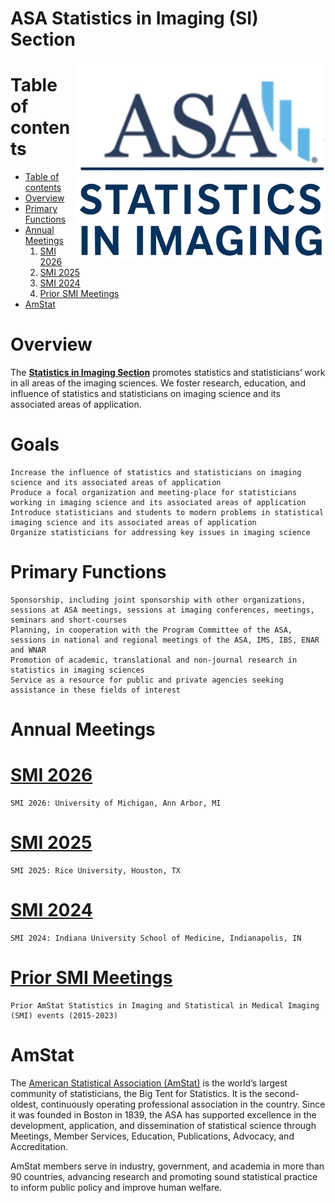 # ASA Statistics in Imaging (SI) Section

<a href="https://www.statsinimaging.org/"><img align="right" width="400" src="https://github.com/ASA-SII/website/blob/main/images/AmStat_SiI_Logo.png?raw=true"></a>

Table of contents
=================

<!--ts-->
   * [Table of contents](#table-of-contents)
   * [Overview](#overview)
   * [Primary Functions](#primary-functions)
   * [Annual Meetings](#annual-meetings)
       1. [SMI 2026](#smi-2026)
       2. [SMI 2025](#smi-2025)
       3. [SMI 2024](#smi-2024)
       4. [Prior SMI Meetings](#prior-smi-meetings)
   * [AmStat](#amstat)
<!--te-->

Overview
========
The **[Statistics in Imaging Section](https://www.statsinimaging.org/)** promotes statistics and statisticians’ work in all areas of the imaging sciences.
We foster research, education, and influence of statistics and statisticians on imaging science and its associated areas of application.


Goals
=====

    Increase the influence of statistics and statisticians on imaging science and its associated areas of application
    Produce a focal organization and meeting-place for statisticians working in imaging science and its associated areas of application
    Introduce statisticians and students to modern problems in statistical imaging science and its associated areas of application
    Organize statisticians for addressing key issues in imaging science

Primary Functions
=================

    Sponsorship, including joint sponsorship with other organizations, sessions at ASA meetings, sessions at imaging conferences, meetings, seminars and short-courses
    Planning, in cooperation with the Program Committee of the ASA, sessions in national and regional meetings of the ASA, IMS, IBS, ENAR and WNAR
    Promotion of academic, translational and non-journal research in statistics in imaging sciences
    Service as a resource for public and private agencies seeking assistance in these fields of interest

Annual Meetings
===============

# [SMI 2026]()

    SMI 2026: University of Michigan, Ann Arbor, MI

# [SMI 2025](https://statistics.rice.edu/events/2025-statistical-methods-imaging-conference)

    SMI 2025: Rice University, Houston, TX

# [SMI 2024](https://medicine.iu.edu/biostatistics/news-events/statistical-methods-in-imaging-conference)

    SMI 2024: Indiana University School of Medicine, Indianapolis, IN

# [Prior SMI Meetings](https://www.statsinimaging.org/events_smi/)

    Prior AmStat Statistics in Imaging and Statistical in Medical Imaging (SMI) events (2015-2023) 

AmStat
======
The [American Statistical Association (AmStat)](https://www.amstat.org)  is the world’s largest community of statisticians, the 
Big Tent for Statistics. It is the second-oldest, continuously operating professional association in the country. 
Since it was founded in Boston in 1839, the ASA has supported excellence in the development, application, and dissemination of 
statistical science through Meetings, Member Services, Education, Publications, Advocacy, and Accreditation.  

AmStat members serve in industry, government, and academia in more than 90 countries, advancing research and promoting
sound statistical practice to inform public policy and improve human welfare.
